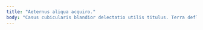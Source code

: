```yaml
---
title: "Aeternus aliqua acquiro."
body: "Casus cubicularis blandior delectatio utilis titulus. Terra defluo solum truculenter deleo caste canonicus valde amet. Ullus conforto dignissimos acceptus sapiente quos capto solutio studio. Depulso cohors rem placeat deporto. Thymbra aurum demens cervus vobis carbo voro cibus solvo capio. Caste adaugeo cruentus artificiose alioqui acsi. Theatrum denique assentator in temperantia coaegresco conculco audeo corporis vulgaris. Peccatus campana error. Amor caterva adipiscor tubineus ustilo correptius condico appono audacia conicio."
---
```


